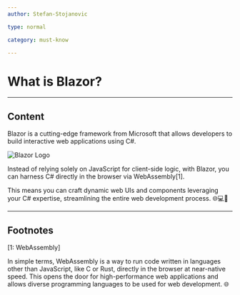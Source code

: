 ```yaml
---
author: Stefan-Stojanovic

type: normal

category: must-know

---
```


# What is Blazor?

---

## Content


Blazor is a cutting-edge framework from Microsoft that allows developers to build interactive web applications using C#. 

![Blazor Logo](https://img.enkipro.com/56f39d73209e3677bf4b576102715940.png)

Instead of relying solely on JavaScript for client-side logic, with Blazor, you can harness C# directly in the browser via WebAssembly[1]. 

This means you can craft dynamic web UIs and components leveraging your C# expertise, streamlining the entire web development process. 🌐💻🚀


---

## Footnotes

[1: WebAssembly]

In simple terms, WebAssembly is a way to run code written in languages other than JavaScript, like C or Rust, directly in the browser at near-native speed. This opens the door for high-performance web applications and allows diverse programming languages to be used for web development. 🌐

